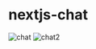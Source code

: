 # nextjs-chat
![chat](https://user-images.githubusercontent.com/88527463/160255489-c99561cf-f6fa-4307-868b-da085e68f0ae.png)
![chat2](https://user-images.githubusercontent.com/88527463/160255490-9eb7edc9-4db2-4feb-802c-92937f9266b4.png)
